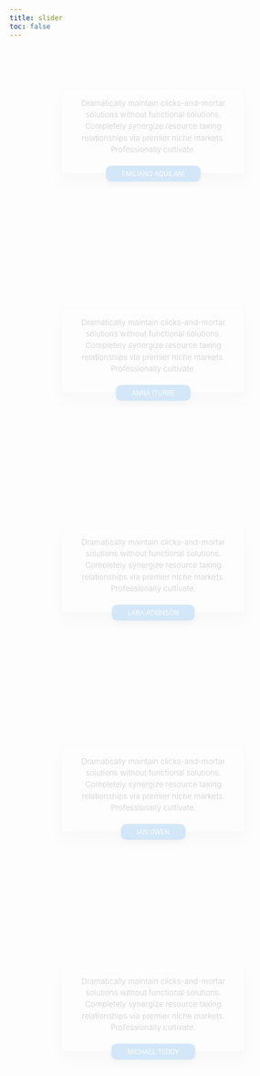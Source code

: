 ```yaml
---
title: slider
toc: false
---
```


<section class="testimonials">
	<div class="container">
      <div class="row">
        <div class="col-sm-12">
          <div id="customers-testimonials" class="owl-carousel">
            <div class="item">
              <div class="shadow-effect">
                <img class="img-circle" src="http://themes.audemedia.com/html/goodgrowth/images/testimonial3.jpg" alt="">
                <p>Dramatically maintain clicks-and-mortar solutions without functional solutions. Completely synergize resource taxing relationships via premier niche markets. Professionally cultivate.</p>
              </div>
              <div class="testimonial-name">EMILIANO AQUILANI</div>
            </div>
            <!--END OF TESTIMONIAL 1 -->
            <!--TESTIMONIAL 2 -->
            <div class="item">
              <div class="shadow-effect">
                <img class="img-circle" src="http://themes.audemedia.com/html/goodgrowth/images/testimonial3.jpg" alt="">
                <p>Dramatically maintain clicks-and-mortar solutions without functional solutions. Completely synergize resource taxing relationships via premier niche markets. Professionally cultivate.</p>
              </div>
              <div class="testimonial-name">ANNA ITURBE</div>
            </div>
            <!--END OF TESTIMONIAL 2 -->
            <!--TESTIMONIAL 3 -->
            <div class="item">
              <div class="shadow-effect">
                <img class="img-circle" src="http://themes.audemedia.com/html/goodgrowth/images/testimonial3.jpg" alt="">
                <p>Dramatically maintain clicks-and-mortar solutions without functional solutions. Completely synergize resource taxing relationships via premier niche markets. Professionally cultivate.</p>
              </div>
              <div class="testimonial-name">LARA ATKINSON</div>
            </div>
            <!--END OF TESTIMONIAL 3 -->
            <!--TESTIMONIAL 4 -->
            <div class="item">
              <div class="shadow-effect">
                <img class="img-circle" src="http://themes.audemedia.com/html/goodgrowth/images/testimonial3.jpg" alt="">
                <p>Dramatically maintain clicks-and-mortar solutions without functional solutions. Completely synergize resource taxing relationships via premier niche markets. Professionally cultivate.</p>
              </div>
              <div class="testimonial-name">IAN OWEN</div>
            </div>
            <!--END OF TESTIMONIAL 4 -->
            <!--TESTIMONIAL 5 -->
            <div class="item">
              <div class="shadow-effect">
                <img class="img-circle" src="http://themes.audemedia.com/html/goodgrowth/images/testimonial3.jpg" alt="">
                <p>Dramatically maintain clicks-and-mortar solutions without functional solutions. Completely synergize resource taxing relationships via premier niche markets. Professionally cultivate.</p>
              </div>
              <div class="testimonial-name">MICHAEL TEDDY</div>
            </div>
            <!--END OF TESTIMONIAL 5 -->
          </div>
        </div>
      </div>
      </div>
    </section>
    <!-- END OF TESTIMONIALS -->




<style>
.shadow-effect {
		    background: #fff;
		    padding: 20px;
		    border-radius: 4px;
		    text-align: center;
	border:1px solid #ECECEC;
		    box-shadow: 0 19px 38px rgba(0,0,0,0.10), 0 15px 12px rgba(0,0,0,0.02);
		}
		#customers-testimonials .shadow-effect p {
		    font-family: inherit;
		    font-size: 17px;
		    line-height: 1.5;
		    margin: 0 0 17px 0;
		    font-weight: 300;
		}
		.testimonial-name {
		    margin: -17px auto 0;
		    display: table;
		    width: auto;
		    background: #3190E7;
		    padding: 9px 35px;
		    border-radius: 12px;
		    text-align: center;
		    color: #fff;
		    box-shadow: 0 9px 18px rgba(0,0,0,0.12), 0 5px 7px rgba(0,0,0,0.05);
		}
		#customers-testimonials .item {
		    text-align: center;
		    padding: 50px;
				margin-bottom:80px;
		    opacity: .2;
		    -webkit-transform: scale3d(0.8, 0.8, 1);
		    transform: scale3d(0.8, 0.8, 1);
		    -webkit-transition: all 0.3s ease-in-out;
		    -moz-transition: all 0.3s ease-in-out;
		    transition: all 0.3s ease-in-out;
		}
		#customers-testimonials .owl-item.active.center .item {
		    opacity: 1;
		    -webkit-transform: scale3d(1.0, 1.0, 1);
		    transform: scale3d(1.0, 1.0, 1);
		}
		.owl-carousel .owl-item img {
		    transform-style: preserve-3d;
		    max-width: 90px;
    		margin: 0 auto 17px;
		}
		#customers-testimonials.owl-carousel .owl-dots .owl-dot.active span,
#customers-testimonials.owl-carousel .owl-dots .owl-dot:hover span {
		    background: #3190E7;
		    transform: translate3d(0px, -50%, 0px) scale(0.7);
		}
#customers-testimonials.owl-carousel .owl-dots{
	display: inline-block;
	width: 100%;
	text-align: center;
}
#customers-testimonials.owl-carousel .owl-dots .owl-dot{
	display: inline-block;
}
		#customers-testimonials.owl-carousel .owl-dots .owl-dot span {
		    background: #3190E7;
		    display: inline-block;
		    height: 20px;
		    margin: 0 2px 5px;
		    transform: translate3d(0px, -50%, 0px) scale(0.3);
		    transform-origin: 50% 50% 0;
		    transition: all 250ms ease-out 0s;
		    width: 20px;
		}

</style>


<script>
jQuery(document).ready(function($) { "use strict"; $('#customers-testimonials').owlCarousel({
    loop: true,
    center: true,
    items: 3,
    margin: 0,
    autoplay: true,
    dots:true,
    autoplayTimeout: 8500,
    smartSpeed: 450,
    responsive: {
        0: {
        items: 1
        },
        768: {
        items: 2
        },
        1170: {
        items: 3
        }
    }
});
});
</script>